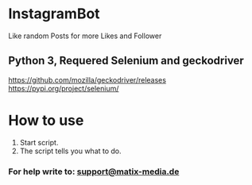 # InstagramBot
Like random Posts for more Likes and Follower

## Python 3, Requered Selenium and geckodriver
https://github.com/mozilla/geckodriver/releases
https://pypi.org/project/selenium/

# How to use
1. Start script.
2. The script tells you what to do.

### For help write to: support@matix-media.de
